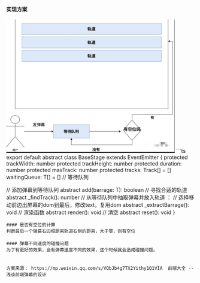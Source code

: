 #### 实现方案
<!-- ![方案](./imgs/danmaka.png) -->
<img src="./imgs/danmaka.png" width=450/>
```ts
export default abstract class BaseStage<T extends BarrageObject> extends EventEmitter { 
  protected trackWidth: number 
  protected trackHeight: number 
  protected duration: number 
  protected maxTrack: number 
  protected tracks: Track<T>[] = [] 
  waitingQueue: T[] = []  // 等待队列
 
  // 添加弹幕到等待队列 
  abstract add(barrage: T): boolean 
  // 寻找合适的轨道 
  abstract _findTrack(): number 
  // 从等待队列中抽取弹幕并放入轨道 ：
  // 选择移动前边出屏幕的dom到最后，修改text，复用dom
  abstract _extractBarrage(): void 
  // 渲染函数 
  abstract render(): void 
  // 清空 
  abstract reset(): void 
} 
```
#### 是否有空位的计算
判断最后一个弹幕右边框距离轨道右侧的距离，大于零，则有空位

#### 弹幕不同速度的碰撞问题
为了有更好的效果，会有弹幕速度不同的效果，这个时候就会造成碰撞问题。


方案来源： https://mp.weixin.qq.com/s/VQbJb4g7TX2Yithy1Q1VIA  前端大全 -- 浅谈前端弹幕的设计